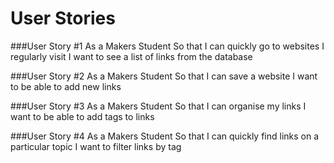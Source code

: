 # User Stories

###User Story #1
As a Makers Student
So that I can quickly go to websites I regularly visit
I want to see a list of links from the database

###User Story #2
As a Makers Student
So that I can save a website
I want to be able to add new links

###User Story #3
As a Makers Student
So that I can organise my links
I want to be able to add tags to links

###User Story #4
As a Makers Student
So that I can quickly find links on a particular topic
I want to filter links by tag
